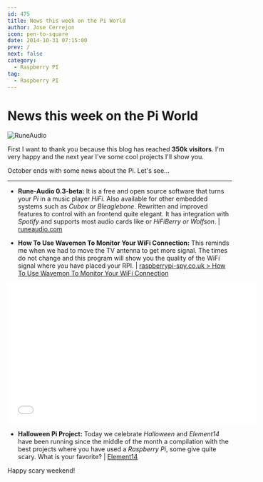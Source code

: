 ```yaml
---
id: 475
title: News this week on the Pi World
author: Jose Cerrejon
icon: pen-to-square
date: 2014-10-31 07:15:00
prev: /
next: false
category:
  - Raspberry PI
tag:
  - Raspberry PI
---
```


# News this week on the Pi World

![RuneAudio](/images/2014/10/rune-audio.png)

First I want to thank you because this blog has reached **350k visitors**. I'm very happy and the next year I've some cool projects I'll show you.

October ends with some news about the Pi. Let's see...

- - -
* **Rune-Audio 0.3-beta:** It is a free and open source software that turns your *Pi* in a music player *HiFi*. Also available for other embedded systems such as *Cubox or Bleaglebone*. Rewritten and improved features to control with an frontend quite elegant. It has integration with *Spotify* and supports most audio cards like or *HiFiBerry or Wolfson*.  | [runeaudio.com](http://www.runeaudio.com/runeaudio-0-3-beta-raspberry-pi/)

* **How To Use Wavemon To Monitor Your WiFi Connection:** This reminds me when we had to move the TV antenna to get more signal. The times do not change and this program will show you the quality of the WiFi signal where you have placed your RPI. | [raspberrypi-spy.co.uk > How To Use Wavemon To Monitor Your WiFi Connection](http://www.raspberrypi-spy.co.uk/2014/10/how-to-use-wavemon-to-monitor-your-wifi-connection/)

<iframe width="560" height="315" src="//www.youtube.com/embed/P55AuMkCZGg" frameborder="0" allowfullscreen></iframe>

* **Halloween Pi Project:** Today we celebrate *Halloween* and *Element14* have been running since the middle of the month a compilation with the best projects where you have used a *Raspberry Pi*, some give quite scary. What is your favorite? | [Element14](http://www.element14.com/community/polls/1918?ICID=rpiproject-halloween-ban)

Happy scary weekend!